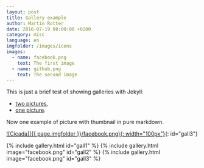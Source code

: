 ```yaml
---
layout: post
title: Gallery example
author: Martin Rotter
date: 2016-07-19 08:00:00 +0200
category: misc
language: en
imgfolder: /images/icons
images:
  - name: facebook.png
    text: The first image
  - name: github.png
    text: The second image
---
```


This is just a brief test of showing galleries with Jekyll:

* <a id="gall1" href="#">two pictures</a>,
* <a id="gall2" href="#">one picture</a>.

Now one example of picture with thumbnail in pure markdown.

[![Cicada]({{ page.imgfolder }}/facebook.png){: width="100px"}](#){: id="gall3"}

{% include gallery.html id="gall1" %}
{% include gallery.html image="facebook.png" id="gall2" %}
{% include gallery.html image="facebook.png" id="gall3" %}